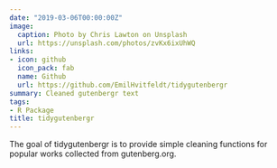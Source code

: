 ```yaml
---
date: "2019-03-06T00:00:00Z"
image:
  caption: Photo by Chris Lawton on Unsplash
  url: https://unsplash.com/photos/zvKx6ixUhWQ
links:
- icon: github
  icon_pack: fab
  name: Github
  url: https://github.com/EmilHvitfeldt/tidygutenbergr
summary: Cleaned gutenbergr text
tags:
- R Package
title: tidygutenbergr
---
```


The goal of tidygutenbergr is to provide simple cleaning functions for popular works collected from gutenberg.org.
